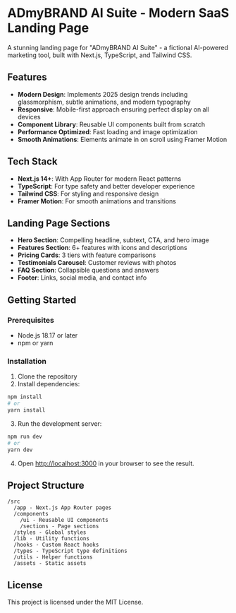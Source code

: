 # ADmyBRAND AI Suite - Modern SaaS Landing Page

A stunning landing page for "ADmyBRAND AI Suite" - a fictional AI-powered marketing tool, built with Next.js, TypeScript, and Tailwind CSS.

## Features

- **Modern Design**: Implements 2025 design trends including glassmorphism, subtle animations, and modern typography
- **Responsive**: Mobile-first approach ensuring perfect display on all devices
- **Component Library**: Reusable UI components built from scratch
- **Performance Optimized**: Fast loading and image optimization
- **Smooth Animations**: Elements animate in on scroll using Framer Motion

## Tech Stack

- **Next.js 14+**: With App Router for modern React patterns
- **TypeScript**: For type safety and better developer experience
- **Tailwind CSS**: For styling and responsive design
- **Framer Motion**: For smooth animations and transitions

## Landing Page Sections

- **Hero Section**: Compelling headline, subtext, CTA, and hero image
- **Features Section**: 6+ features with icons and descriptions
- **Pricing Cards**: 3 tiers with feature comparisons
- **Testimonials Carousel**: Customer reviews with photos
- **FAQ Section**: Collapsible questions and answers
- **Footer**: Links, social media, and contact info

## Getting Started

### Prerequisites

- Node.js 18.17 or later
- npm or yarn

### Installation

1. Clone the repository
2. Install dependencies:

```bash
npm install
# or
yarn install
```

3. Run the development server:

```bash
npm run dev
# or
yarn dev
```

4. Open [http://localhost:3000](http://localhost:3000) in your browser to see the result.

## Project Structure

```
/src
  /app - Next.js App Router pages
  /components
    /ui - Reusable UI components
    /sections - Page sections
  /styles - Global styles
  /lib - Utility functions
  /hooks - Custom React hooks
  /types - TypeScript type definitions
  /utils - Helper functions
  /assets - Static assets
```

## License

This project is licensed under the MIT License.